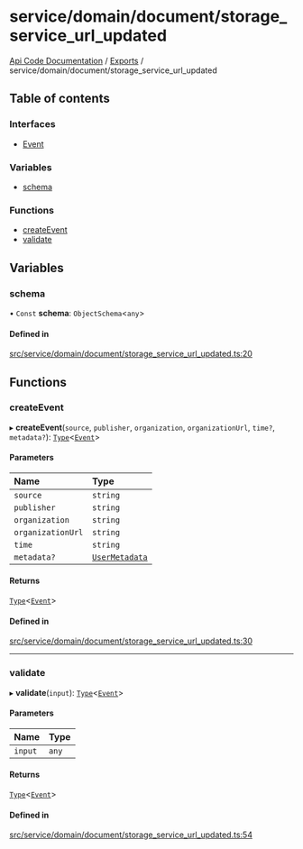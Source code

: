 # service/domain/document/storage\_service\_url\_updated
 
[Api Code Documentation](../README.md) / [Exports](../modules.md) / service/domain/document/storage\_service\_url\_updated

## Table of contents

### Interfaces

- [Event](../interfaces/service_domain_document_storage_service_url_updated.Event.md)

### Variables

- [schema](service_domain_document_storage_service_url_updated.md#schema)

### Functions

- [createEvent](service_domain_document_storage_service_url_updated.md#createevent)
- [validate](service_domain_document_storage_service_url_updated.md#validate)

## Variables

### schema

• `Const` **schema**: `ObjectSchema`\<`any`\>

#### Defined in

[src/service/domain/document/storage_service_url_updated.ts:20](https://github.com/openkfw/TruBudget/blob/26ade46/api/src/service/domain/document/storage_service_url_updated.ts#L20)

## Functions

### createEvent

▸ **createEvent**(`source`, `publisher`, `organization`, `organizationUrl`, `time?`, `metadata?`): [`Type`](result.md#type)\<[`Event`](../interfaces/service_domain_document_storage_service_url_updated.Event.md)\>

#### Parameters

| Name | Type |
| :------ | :------ |
| `source` | `string` |
| `publisher` | `string` |
| `organization` | `string` |
| `organizationUrl` | `string` |
| `time` | `string` |
| `metadata?` | [`UserMetadata`](service_domain_metadata.md#usermetadata) |

#### Returns

[`Type`](result.md#type)\<[`Event`](../interfaces/service_domain_document_storage_service_url_updated.Event.md)\>

#### Defined in

[src/service/domain/document/storage_service_url_updated.ts:30](https://github.com/openkfw/TruBudget/blob/26ade46/api/src/service/domain/document/storage_service_url_updated.ts#L30)

___

### validate

▸ **validate**(`input`): [`Type`](result.md#type)\<[`Event`](../interfaces/service_domain_document_storage_service_url_updated.Event.md)\>

#### Parameters

| Name | Type |
| :------ | :------ |
| `input` | `any` |

#### Returns

[`Type`](result.md#type)\<[`Event`](../interfaces/service_domain_document_storage_service_url_updated.Event.md)\>

#### Defined in

[src/service/domain/document/storage_service_url_updated.ts:54](https://github.com/openkfw/TruBudget/blob/26ade46/api/src/service/domain/document/storage_service_url_updated.ts#L54)
